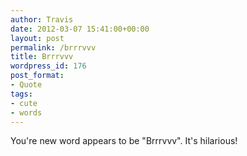 ```yaml
---
author: Travis
date: 2012-03-07 15:41:00+00:00
layout: post
permalink: /brrrvvv
title: Brrrvvv
wordpress_id: 176
post_format:
- Quote
tags:
- cute
- words
---
```


You're new word appears to be "Brrrvvv". It's hilarious!